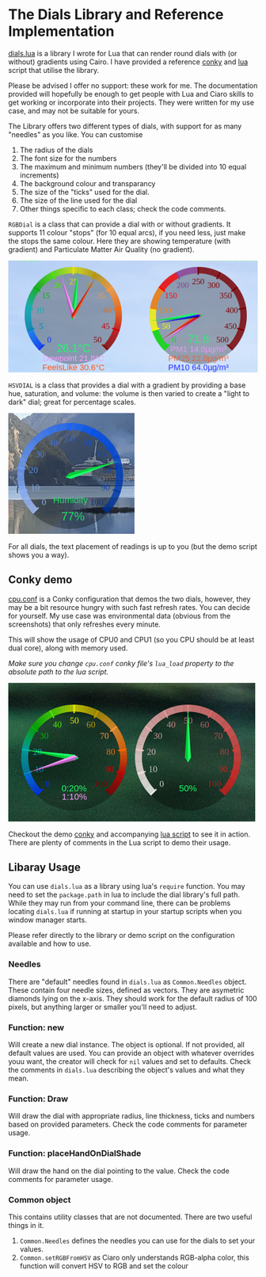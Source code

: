 # The Dials Library and Reference Implementation

[dials.lua](./dials.lua) is a library I wrote for Lua that can render round dials with (or without) gradients using Cairo.  I have provided a reference [conky](./cpu.conf) and [lua](./cpudial.lua) script that utilise the library.

Please be advised I offer no support: these work for me.  The documentation provided will hopefully be enough to get people with Lua and Ciaro skills to get working or incorporate into their projects.  They were written for my use case, and may not be suitable for yours. 

The Library offers two different types of dials, with support for as many "needles" as you like.  You can customise 

1. The radius of the dials
2. The font size for the numbers
3. The maximum and minimum numbers (they'll be divided into 10 equal increments)
4. The background colour and transparancy
5. The size of the "ticks" used for the dial.
6. The size of the line used for the dial
7. Other things specific to each class; check the code comments.

`RGBDial` is a class that can provide a dial with or without gradients.  It supports 11 colour "stops" (for 10 equal arcs), if you need less, just make the stops the same colour.  Here they are showing temperature (with gradient) and Particulate Matter Air Quality (no gradient).

![RDBDial Screenshot](./images/RGBDial.png)

`HSVDIAL` is a class that provides a dial with a gradient by providing a base hue, saturation, and volume: the volume is then varied to create a "light to dark" dial; great for percentage scales.

![HSVDial Screenshot](./images/HSVDial.png)

For all dials, the text placement of readings is up to you (but the demo script shows you a way).

## Conky demo

[cpu.conf](./cpu.conf) is a Conky configuration that demos the two dials, however, they may be a bit resource hungry with such fast refresh rates.  You can decide for yourself.  My use case was environmental data (obvious from the screenshots) that only refreshes every minute.

This will show the usage of CPU0 and CPU1 (so you CPU should be at least dual core), along with memory used.

*Make sure you change `cpu.conf` conky file's `lua_load` property to the absolute path to the lua script.*

![CPU Conky Demo](./images/cpu.png)

Checkout the demo [conky](./cpu.conf) and accompanying [lua script](./cpudial.lua) to see it in action.  There are plenty of comments in the Lua script to demo their usage.

## Libaray Usage

You can use `dials.lua` as a library using lua's `require` function.  You may need to set the `package.path` in lua to include the dial library's full path.  While they may run from your command line, there can be problems locating `dials.lua` if running at startup in your startup scripts when you window manager starts.

Please refer directly to the library or demo script on the configuration available and how to use.

### Needles

There are "default" needles found in `dials.lua` as `Common.Needles` object.  These contain four needle sizes, defined as vectors.  They are asymetric diamonds lying on the x-axis.  They should work for the default radius of 100 pixels, but anything larger or smaller you'll need to adjust.

### Function: new

Will create a new dial instance.  The object is optional.  If not provided, all default values are used.  You can provide an object with whatever overrides youu want, the creator will check for `nil` values and set to defaults.  Check the comments in `dials.lua` describing the object's values and what they mean.

### Function: Draw

Will draw the dial with appropriate radius, line thickness, ticks and numbers based on provided parameters.  Check the code comments for parameter usage.

### Function: placeHandOnDialShade

Will draw the hand on the dial pointing to the value.  Check the code comments for parameter usage.

### Common object

This contains utility classes that are not documented.  There are two useful things in it.

1. `Common.Needles` defines the needles you can use for the dials to set your values.
2. `Common.setRGBFromHSV` as Ciaro only understands RGB-alpha color, this function will convert HSV to RGB and set the colour
